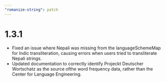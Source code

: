 ```yaml
---
"romanize-string": patch
---
```


# 1.3.1

- Fixed an issue where Nepali was missing from the languageSchemeMap for Indic transliteration, causing errors when users tried to transliterate Nepali strings.
- Updated documentation to correctly identify Projeckt Deutscher Wortschatz as the source ofthe word frequency data, rather than the Center for Language Engineering.

